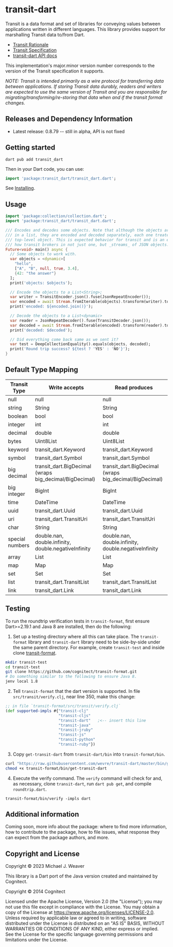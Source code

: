 <!--
This README describes the package. If you publish this package to pub.dev,
this README's contents appear on the landing page for your package.

For information about how to write a good package README, see the guide for
[writing package pages](https://dart.dev/guides/libraries/writing-package-pages).

For general information about developing packages, see the Dart guide for
[creating packages](https://dart.dev/guides/libraries/create-library-packages)
and the Flutter guide for
[developing packages and plugins](https://flutter.dev/developing-packages).
-->
# transit-dart

Transit is a data format and set of libraries for conveying values between
applications written in different languages. This library provides support for
marshalling Transit data to/from Dart.

* [Transit Rationale](https://blog.cognitect.com/blog/2014/7/22/transit)
* [Transit Specification](https://github.com/cognitect/transit-format)
* [transit-dart API docs](https://pub.dev/documentation/transit_dart/latest/)

This implementation's major.minor version number corresponds to the version of
the Transit specification it supports.

_NOTE: Transit is intended primarily as a wire protocol for transferring data
between applications. If storing Transit data durably, readers and writers are
expected to use the same version of Transit and you are responsible for
migrating/transforming/re-storing that data when and if the transit format
changes._

## Releases and Dependency Information

* Latest release: 0.8.79 -- still in alpha, API is not fixed

## Getting started

```
dart pub add transit_dart
```

Then in your Dart code, you can use:

```dart
import 'package:transit_dart/transit_dart.dart';
```

See [Installing](https://pub.dev/packages/transit_dart/install).

## Usage

```dart
import 'package:collection/collection.dart';
import 'package:transit_dart/transit_dart.dart';

/// Encodes and decodes some objects. Note that although the objects are stored
/// in a list, they are encoded and decoded separately, each one treated as a
/// top-level object. This is expected behavior for transit and is an example of
/// how transit brokers in not just one, but _streams_ of JSON objects.
Future<void> main() async {
  // Some objects to work with.
  var objects = <dynamic>[
    "hello",
    ["A", "B", null, true, 3.4],
    {42: "the answer"}
  ];
  print('objects: $objects');

  // Encode the objects to a List<String>;
  var writer = TransitEncoder.json().fuse(JsonRepeatEncoder());
  var encoded = await Stream.fromIterable(objects).transform(writer).toList();
  print('encoded: ${encoded.join()}');

  // Decode the objects to a List<dynamic>
  var reader = JsonRepeatDecoder().fuse(TransitDecoder.json());
  var decoded = await Stream.fromIterable(encoded).transform(reader).toList();
  print('decoded: $decoded');

  // Did everything come back same as we sent it?
  var test = DeepCollectionEquality().equals(objects, decoded);
  print('Round trip success? ${test ? 'YES' : 'NO'}');
}
```

## Default Type Mapping

|Transit Type   |Write accepts           |Read produces           |
|------         |------                  |------                  |
|null           |null                    |null                    |
|string         |String                  |String                  |
|boolean        |bool                    |bool                    |
|integer        |int                     |int                     |
|decimal        |double                  |double                  |
|bytes          |Uint8List               |Uint8List               |
|keyword        |transit_dart.Keyword    |transit_dart.Keyword    |
|symbol         |transit_dart.Symbol     |transit_dart.Symbol     |
|big decimal    |transit_dart.BigDecimal (wraps big_decimal/BigDecimal)|transit_dart.BigDecimal (wraps big_decimal/BigDecimal)|
|big integer    |BigInt                  |BigInt                  |
|time           |DateTime                |DateTime                |
|uuid           |transit_dart.Uuid       |transit_dart.Uuid       |
|uri            |transit_dart.TransitUri |transit_dart.TransitUri |
|char           |String                  |String                  |
|special numbers|double.nan, double.infinity, double.negativeInfinity|double.nan, double.infinity, double.negativeInfinity|
|array          |List                    |List                    |
|map            |Map                     |Map                     |
|set            |Set                     |Set                     |
|list           |transit_dart.TransitList|transit_dart.TransitList|
|link           |transit_dart.Link       |transit_dart.Link       |

## Testing

To run the roundtrip verification tests in `transit-format`, first ensure
Dart>=2.19.1 and Java 8 are installed, then do the following:

1. Set up a testing directory where all this can take place. The
   `transit-format` library and `transit-dart` library need to be side-by-side
   under the same parent directory. For example, create `transit-test` and
   inside clone [transit-format](https://github.com/cognitect/transit-format).

```sh
mkdir transit-test
cd transit-test
git clone https://github.com/cognitect/transit-format.git
# Do something similar to the following to ensure Java 8.
jenv local 1.8
```

2. Tell `transit-format` that the dart version is supported. In file
   `src/transit/verify.clj`, near line 350, make this change:

```clj
;; in file `transit-format/src/transit/verify.clj`
(def supported-impls #{"transit-clj"
                       "transit-cljs"
                       "transit-dart"   ;<-- insert this line
                       "transit-java"
                       "transit-jruby"
                       "transit-js"
                       "transit-python"
                       "transit-ruby"})
```

3. Copy `get-transit-dart` from `transit-dart/bin` into `transit-format/bin`.

```sh
curl "https://raw.githubusercontent.com/wevre/transit-dart/master/bin/get-transit-dart" > transit-format/bin/get-transit-dart
chmod +x transit-format/bin/get-transit-dart
```

4. Execute the verify command. The `verify` command will check for and, as
   necessary, clone `transit-dart`, run `dart pub get`, and compile
   `roundtrip.dart`.

```
transit-format/bin/verify -impls dart
```

## Additional information

Coming soon, more info about the package: where to find more information, how to
contribute to the package, how to file issues, what response they can expect
from the package authors, and more.

## Copyright and License

Copyright © 2023 Michael J. Weaver

This library is a Dart port of the Java version created and maintained by
Cognitect.

Copyright © 2014 Cognitect

Licensed under the Apache License, Version 2.0 (the "License"); you may not use
this file except in compliance with the License. You may obtain a copy of the
License at https://www.apache.org/licenses/LICENSE-2.0. Unless required by
applicable law or agreed to in writing, software distributed under the License
is distributed on an "AS IS" BASIS, WITHOUT WARRANTIES OR CONDITIONS OF ANY
KIND, either express or implied. See the License for the specific language
governing permissions and limitations under the License.

